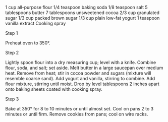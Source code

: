 1 cup all-purpose flour
1/4 teaspoon baking soda
1/8 teaspoon salt
5 tablespoons butter
7 tablespoons unsweetened cocoa
2/3 cup granulated sugar
1/3 cup packed brown sugar
1/3 cup plain low-fat yogurt
1 teaspoon vanilla extract Cooking spray

Step 1

Preheat oven to 350°.

Step 2

Lightly spoon flour into a dry measuring cup; level with a knife. Combine flour, soda, and salt; set aside. Melt butter in a large saucepan over medium heat. Remove from heat; stir in cocoa powder and sugars (mixture will resemble coarse sand). Add yogurt and vanilla, stirring to combine. Add flour mixture, stirring until moist. Drop by level tablespoons 2 inches apart onto baking sheets coated with cooking spray.

Step 3

Bake at 350° for 8 to 10 minutes or until almost set. Cool on pans 2 to 3 minutes or until firm. Remove cookies from pans; cool on wire racks.
